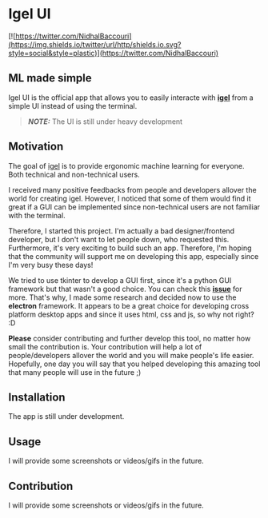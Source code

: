# Igel UI

[![https://twitter.com/NidhalBaccouri](https://img.shields.io/twitter/url/http/shields.io.svg?style=social&style=plastic)](https://twitter.com/NidhalBaccouri)

## ML made simple

Igel UI is the official app that allows you to easily interacte with [**igel**](https://github.com/nidhaloff/igel) from a simple UI instead of using the terminal.

> **_NOTE:_**  The UI is still under heavy development


## Motivation

The goal of [igel](https://github.com/nidhaloff/igel) is to provide ergonomic machine learning for everyone. Both technical and non-technical users. 

I received many positive feedbacks from people and developers allover the world for creating igel. However, I noticed that some of them would find it great if a GUI can be implemented since non-technical users are not familiar with the terminal.

Therefore, I started this project. I'm actually a bad designer/frontend developer, but I don't want to let people down, who requested this. Furthermore, it's very exciting to build such an app. Therefore, I'm hoping that the community will support me on developing this app, especially since I'm very busy these days! 

We tried to use tkinter to develop a GUI first, since it's a python GUI framework but that wasn't a good choice. You can check this [**issue**](https://github.com/nidhaloff/igel/issues/17) for more. That's why, I made some research and decided now to use the **electron** framework. It appears to be a great choice for developing cross platform desktop apps and since it uses html, css and js, so why not right? :D

**Please** consider contributing and further develop this tool, no matter how small the contribution is. Your contribution will help a lot of people/developers allover the world and you will make people's life easier. Hopefully, one day you will say that you helped developing this amazing tool that many people will use in the future ;)






## Installation

The app is still under development. 

## Usage

I will provide some screenshots or videos/gifs in the future.

## Contribution

I will provide some screenshots or videos/gifs in the future.